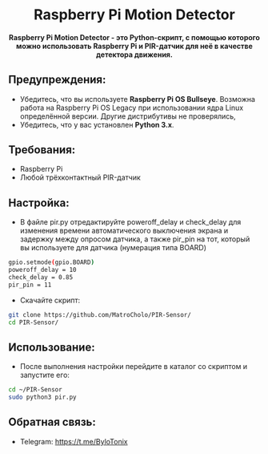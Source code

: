 <h1 align="center">Raspberry Pi Motion Detector</h1>
<h4 align="center">Raspberry Pi Motion Detector - это Python-скрипт, с помощью которого можно использовать Raspberry Pi и PIR-датчик для неё в качестве детектора движения.</h4>

## Предупреждения:
- Убедитесь, что вы используете **Raspberry Pi OS Bullseye**. Возможна работа на Raspberry Pi OS Legacy при использовании ядра Linux определённой версии. Другие дистрибутивы не проверялись,
- Убедитесь, что у вас установлен **Python 3.x**.

## Требования:
- Raspberry Pi
- Любой трёхконтактный PIR-датчик

## Настройка:
- В файле pir.py отредактируйте poweroff_delay и check_delay для изменения времени автоматического выключения экрана и задержку между опросом датчика, а также pir_pin на тот, который вы используете для датчика (нумерация типа BOARD)
```sh
gpio.setmode(gpio.BOARD)
poweroff_delay = 10
check_delay = 0.85
pir_pin = 11
```

- Скачайте скрипт:
```sh
git clone https://github.com/MatroCholo/PIR-Sensor/
cd PIR-Sensor/
```

## Использование:
- После выполнения настройки перейдите в каталог со скриптом и запустите его:
```sh
cd ~/PIR-Sensor
sudo python3 pir.py
```

## Обратная связь:
- Telegram: https://t.me/ByloTonix
